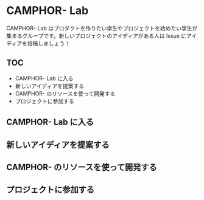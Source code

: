 # CAMPHOR- Lab

CAMPHOR- Lab はプロダクトを作りたい学生やプロジェクトを始めたい学生が集まるグループです。新しいプロジェクトのアイディアがある人は Issue にアイディアを投稿しましょう！

## TOC

- CAMPHOR- Lab に入る
- 新しいアイディアを提案する
- CAMPHOR- のリソースを使って開発する
- プロジェクトに参加する

## CAMPHOR- Lab に入る

## 新しいアイディアを提案する

## CAMPHOR- のリソースを使って開発する

## プロジェクトに参加する
